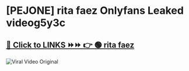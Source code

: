 
 # [PEJONE] rita faez Onlyfans Leaked videog5y3c

## <h2><a href="https://clipsfans.com/rita_faez&ref=git">🔗 Click to LINKS ⏩⏩ 👉 🟢 rita faez </a></h2>

<a href="https://clipsfans.com/rita_faez&ref=git" rel="nofollow" data-target="animated-image.originalLink"><img src="https://i.ibb.co.com/xMMVF88/686577567.gif" alt="Viral Video Original" style="max-width: 100%; display: inline-block;" data-target="animated-image.originalImage"></a>


